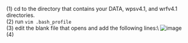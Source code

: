 (1) cd to the directory that contains your DATA, wpsv4.1, and wrfv4.1 directories.\
(2) run `vim .bash_profile`\
(3) edit the blank file that opens and add the following lines:\\
![image](https://github.com/bhmoose/EAS5555/assets/143351355/f14eca26-6dad-4637-9d27-5e441e87df13)
\
(4)
